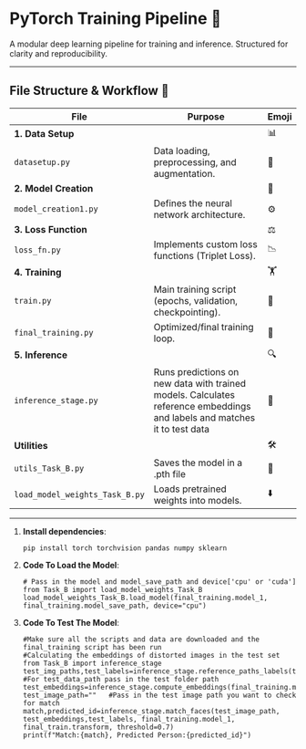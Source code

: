 # PyTorch Training Pipeline 🚀

A modular deep learning pipeline for training and inference. Structured for clarity and reproducibility.

---

## **File Structure & Workflow** 📂

| File | Purpose | Emoji |
|------|---------|-------|
| **1. Data Setup** | | 📊 |
| `datasetup.py` | Data loading, preprocessing, and augmentation. | 🔄 |
| **2. Model Creation** | | 🧠 |
| `model_creation1.py` | Defines the neural network architecture. | ⚙️ |
| **3. Loss Function** | | ⚖️ |
| `loss_fn.py` | Implements custom loss functions (Triplet Loss). | 📉 |
| **4. Training** | | 🏋️ |
| `train.py` | Main training script (epochs, validation, checkpointing). | 🔁 |
| `final_training.py` | Optimized/final training loop. | 🎯 |
| **5. Inference** | | 🔍 |
| `inference_stage.py` | Runs predictions on new data with trained models. Calculates reference embeddings and labels and matches it to test data| 🔮 |
| **Utilities** | | 🛠️ |
| `utils_Task_B.py` | Saves the model in a .pth file | 📝 |
| `load_model_weights_Task_B.py` | Loads pretrained weights into models. | ⬇️ |

---
1. **Install dependencies**:
   ```
   pip install torch torchvision pandas numpy sklearn 
   ```
2. **Code To Load the Model**:
   ```
   # Pass in the model and model_save_path and device['cpu' or 'cuda']
   from Task_B import load_model_weights_Task_B
   load_model_weights_Task_B.load_model(final_training.model_1, final_training.model_save_path, device="cpu")
3. **Code To Test The Model**:
   ```
   #Make sure all the scripts and data are downloaded and the final_training script has been run
   #Calculating the embeddings of distorted images in the test set
   from Task_B import inference_stage
   test_img_paths,test_labels=inference_stage.reference_paths_labels(test_data_path:str) #For test_data_path pass in the test folder path
   test_embeddings=inference_stage.compute_embeddings(final_training.model_1,test_img_paths,final_training.transform)
   test_image_path=""   #Pass in the test image path you want to check for match
   match,predicted_id=inference_stage.match_faces(test_image_path, test_embeddings,test_labels, final_training.model_1, final_train.transform, threshold=0.7)
   print(f"Match:{match}, Predicted Person:{predicted_id}")
   ```

